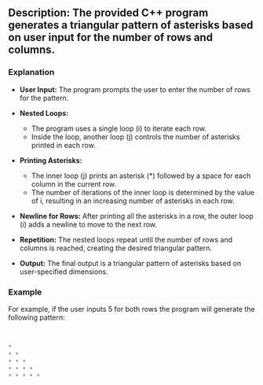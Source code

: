 ## Description: The provided C++ program generates a triangular pattern of asterisks based on user input for the number of rows and columns. 

### Explanation

- **User Input:** The program prompts the user to enter the number of rows for the pattern.

- **Nested Loops:** 
    - The program uses a single loop (i) to iterate each row.
    - Inside the loop, another loop (j) controls the number of asterisks printed in each row.

- **Printing Asterisks:** 
    - The inner loop (j) prints an asterisk (*) followed by a space for each column in the current row.
    - The number of iterations of the inner loop is determined by the value of i, resulting in an increasing number of asterisks in each row.

- **Newline for Rows:** After printing all the asterisks in a row, the outer loop (i) adds a newline to move to the next row.

- **Repetition:** The nested loops repeat until the number of rows and columns is reached, creating the desired triangular pattern.

- **Output:** The final output is a triangular pattern of asterisks based on user-specified dimensions.

### Example
For example, if the user inputs 5 for both rows the program will generate the following pattern:
<br/>
<br/>
```cpp

*
* *
* * *
* * * *
* * * * *

```
